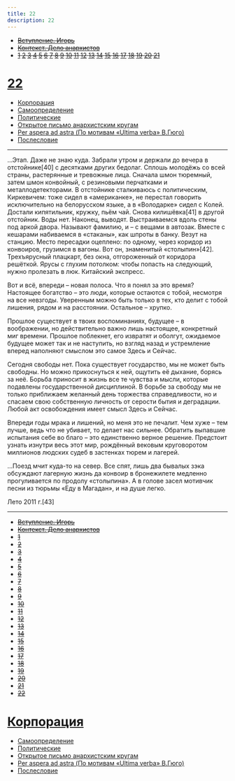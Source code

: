 ```yaml
---
title: 22
description: 22
---
```


- ~~[Вступление. Игорь](./1.md)~~
- ~~[Контекст. Дело анархистов](./2.md)~~
- ~~[1](./3.md)  [2](./4.md)  [3](./5.md)  [4](./6.md)  [5](./7.md)  [6](./8.md)  [7](./9.md)  [8](./10.md)  [9](./11.md)  [10](./12.md)  [11](./13.md)  [12](./14.md)  [13](./15.md)  [14](./16.md)  [15](./17.md)  [16](./18.md)  [17](./19.md)  [18](./20.md)  [19](./21.md)  [20](./22.md)  [21](./23.md)~~
# [22](./24.md)
- [Корпорация](./25.md)
- [Самоопределение](./26.md)
- [Политические](./27.md)
- [Открытое письмо анархистским кругам](./28.md)
- [Per aspera ad astra (По мотивам «Ultima verba» В.Гюго)](./29.md)
- [Послесловие](./30.md)

---

…Этап. Даже не знаю куда. Забрали утром и держали до вечера в отстойнике[40] с десятками других бедолаг. Сплошь молодёжь со всей страны, растерянные и тревожные лица. Сначала шмон тюремный, затем шмон конвойный, с резиновыми перчатками и металлодетекторами. В отстойнике сталкиваюсь с политическим, Киркевичем: тоже сидел в «американке», не перестал говорить исключительно на белорусском языке, а в «Володарке» сидел с Колей. Достали кипятильник, кружку, пьём чай. Снова килишёвка[41] в другой отстойник. Воды нет. Наконец, выводят. Выстраиваемся вдоль стены под аркой двора. Называют фамилию, и – с вещами в автозак. Вместе с кешарами набиваемся в «стаканы», как шпроты в банку. Везут на станцию. Место пересадки оцеплено: по одному, через коридор из конвоиров, грузимся в вагоны. Вот он, знаменитый «столыпин»[42]. Трехъярусный плацкарт, без окна, отгороженный от коридора решёткой. Ярусы с глухим потолком: чтобы попасть на следующий, нужно пролезать в люк. Китайский экспресс.

Вот и всё, впереди – новая полоса. Что я понял за это время? Настоящее богатство – это люди, которые остаются с тобой, несмотря на все невзгоды. Уверенным можно быть только в тех, кто делит с тобой лишения, рядом и на расстоянии. Остальное – хрупко.

Прошлое существует в твоих воспоминаниях, будущее – в воображении, но действительно важно лишь настоящее, конкретный миг времени. Прошлое поблекнет, его извратят и оболгут, ожидаемое будущее может так и не наступить, но взгляд назад и устремление вперед наполняют смыслом это самое Здесь и Сейчас.

Сегодня свободы нет. Пока существует государство, мы не может быть свободны. Но можно прикоснуться к ней, ощутить её дыхание, борясь за неё. Борьба приносит в жизнь все те чувства и мысли, которые подавлены государственной дисциплиной. В борьбе за свободу мы не только приближаем желанный день торжества справедливости, но и спасаем свою собственную личность от серости бытия и деградации. Любой акт освобождения имеет смысл Здесь и Сейчас.

Впереди годы мрака и лишений, но меня это не печалит. Чем хуже – тем лучше, ведь что не убивает, то делает нас сильнее. Обратить выпавшие испытания себе во благо – это единственно верное решение. Предстоит узнать изнутри весь этот мир, рождённый вековым круговоротом миллионов людских судеб в застенках тюрем и лагерей.

…Поезд мчит куда-то на север. Все спят, лишь два бывалых зэка обсуждают лагерную жизнь да конвоир в бронежилете медленно прогуливается по продолу «столыпина». А в голове засел мотивчик песни из тюрьмы «Еду в Магадан», и на душе легко.

Лето 2011 г.[43]

---

- ~~[Вступление. Игорь](./1.md)~~
- ~~[Контекст. Дело анархистов](./2.md)~~
- ~~[1](./3.md)~~
- ~~[2](./4.md)~~
- ~~[3](./5.md)~~
- ~~[4](./6.md)~~
- ~~[5](./7.md)~~
- ~~[6](./8.md)~~
- ~~[7](./9.md)~~
- ~~[8](./10.md)~~
- ~~[9](./11.md)~~
- ~~[10](./12.md)~~
- ~~[11](./13.md)~~
- ~~[12](./14.md)~~
- ~~[13](./15.md)~~
- ~~[14](./16.md)~~
- ~~[15](./17.md)~~
- ~~[16](./18.md)~~
- ~~[17](./19.md)~~
- ~~[18](./20.md)~~
- ~~[19](./21.md)~~
- ~~[20](./22.md)~~
- ~~[21](./23.md)~~
- ~~[22](./24.md)~~
# [Корпорация](./25.md)
- [Самоопределение](./26.md)
- [Политические](./27.md)
- [Открытое письмо анархистским кругам](./28.md)
- [Per aspera ad astra (По мотивам «Ultima verba» В.Гюго)](./29.md)
- [Послесловие](./30.md)
